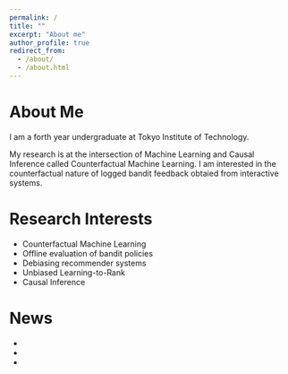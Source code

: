 ```yaml
---
permalink: /
title: ""
excerpt: "About me"
author_profile: true
redirect_from:
  - /about/
  - /about.html
---
```


# About Me
I am a forth year undergraduate at Tokyo Institute of Technology.

My research is at the intersection of Machine Learning and Causal Inference called Counterfactual Machine Learning.
I am interested in the counterfactual nature of logged bandit feedback obtaied from interactive systems.

# Research Interests
- Counterfactual Machine Learning
- Offline evaluation of bandit policies
- Debiasing recommender systems
- Unbiased Learning-to-Rank
- Causal Inference

# News
-  
-  
-  
